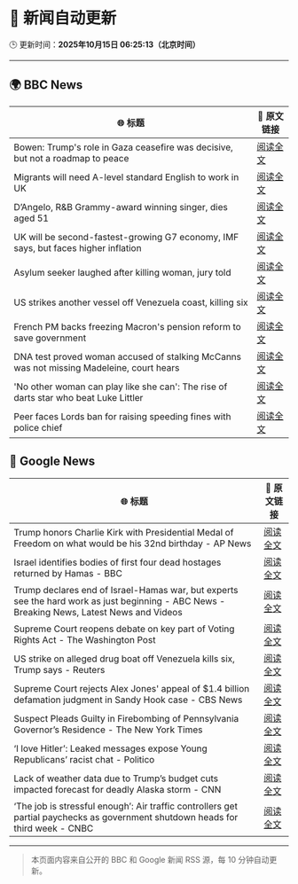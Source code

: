 # 🧠 新闻自动更新

🕒 更新时间：**2025年10月15日 06:25:13（北京时间）**

---

## 🌍 BBC News

| 🌐 标题 | 🔗 原文链接 |
|--------|-------------|
| Bowen: Trump's role in Gaza ceasefire was decisive, but not a roadmap to peace | [阅读全文](https://www.bbc.com/news/articles/ce86118q6ego?at_medium=RSS&at_campaign=rss) |
| Migrants will need A-level standard English to work in UK | [阅读全文](https://www.bbc.com/news/articles/c8679q0pe57o?at_medium=RSS&at_campaign=rss) |
| D’Angelo, R&B Grammy-award winning singer, dies aged 51 | [阅读全文](https://www.bbc.com/news/articles/cwynv40ly4vo?at_medium=RSS&at_campaign=rss) |
| UK will be second-fastest-growing G7 economy, IMF says, but faces higher inflation | [阅读全文](https://www.bbc.com/news/articles/cn092p27xn0o?at_medium=RSS&at_campaign=rss) |
| Asylum seeker laughed after killing woman, jury told | [阅读全文](https://www.bbc.com/news/articles/cwy902djzv2o?at_medium=RSS&at_campaign=rss) |
| US strikes another vessel off Venezuela coast, killing six | [阅读全文](https://www.bbc.com/news/articles/cg51625lmmgo?at_medium=RSS&at_campaign=rss) |
| French PM backs freezing Macron's pension reform to save government | [阅读全文](https://www.bbc.com/news/articles/crkldd02xg8o?at_medium=RSS&at_campaign=rss) |
| DNA test proved woman accused of stalking McCanns was not missing Madeleine, court hears | [阅读全文](https://www.bbc.com/news/articles/ckgk2g94ll0o?at_medium=RSS&at_campaign=rss) |
| 'No other woman can play like she can': The rise of darts star who beat Luke Littler | [阅读全文](https://www.bbc.com/sport/darts/articles/cy5qy49d04yo?at_medium=RSS&at_campaign=rss) |
| Peer faces Lords ban for raising speeding fines with police chief | [阅读全文](https://www.bbc.com/news/articles/c5y4558r5gko?at_medium=RSS&at_campaign=rss) |

## 📰 Google News

| 🌐 标题 | 🔗 原文链接 |
|--------|-------------|
| Trump honors Charlie Kirk with Presidential Medal of Freedom on what would be his 32nd birthday - AP News | [阅读全文](https://news.google.com/rss/articles/CBMipAFBVV95cUxPYjZVUi0xcld1ZUtQMWFYcjNKT0JLWExwSTJoV1hMTG02MlVMVXh4ZTYydTE2U01Kel9wOG5MWWt6NUNlX3pPbnJXUk51MjdCTWtKVndBak94aXY0SFNONm9QNHd1Zi1EOGNpeEUtRVZkVDRwa0hrSHpmbFdSTm1GSU1wN0lKTXk0Z18tMmNOc29MMVplNWVOMHl3VGJhTlhWZUJHWA?oc=5) |
| Israel identifies bodies of first four dead hostages returned by Hamas - BBC | [阅读全文](https://news.google.com/rss/articles/CBMiWkFVX3lxTE85SVE0YWFKMUxiTjJqZ2w4Q1BjZWV0UDBJbHU3MlZ2VkQySE9CalBkeXJPNUYtcUdISy00U0htZkE3MHRXcEgwbjNtTkU5dmQ3eDNPODFyUGRud9IBX0FVX3lxTFBzSC1NRUpHNW8wazJheGduQVZYOW9TMUMtOG9DaVpJbHBwajJXVHdVRHRnV3dfb2NSUk52eXlGSkpiUVlUWE1vVFRHS3F2SUxQTHhWc3lHb0RPLUxoR0ZR?oc=5) |
| Trump declares end of Israel-Hamas war, but experts see the hard work as just beginning - ABC News - Breaking News, Latest News and Videos | [阅读全文](https://news.google.com/rss/articles/CBMimAFBVV95cUxPNUI4REJtalp0c2RSWUhpblhsVE9iNUhURFdqRzF6N3JKUDRQYVNtaEhRMDNhUEZPZ3htaGpTbFRubkFua0JCOVNBcnlianhpVnB5cENsMVM3UUlESzdpa0g5Q2lqc2lybnF3cGwxVlM3eE5HOWdFQjRPTjRrTGg5cTBFWnY2VkZ6M0JxNFlRc0h3ZV9WdEFSQ9IBngFBVV95cUxNMllLeEpUVE1TVGNELUV4R1lhaFlXVlVwdWZLUmdZNi1CYVlZZnZIYTdVSmZCZWhLZGxTaFhiRk8zM3BOTHhPbkQ5UnBIMWNHSXNoUmJtaEVjeUJQNG4zXzF4OE9QaW1FUXFXWkx0NHBuMXlRbC15QVdtRzNVYmxmWDFpWXBuMGtENEdYbDJ5aEc4RWpWYlgwRUozcG1Vdw?oc=5) |
| Supreme Court reopens debate on key part of Voting Rights Act - The Washington Post | [阅读全文](https://news.google.com/rss/articles/CBMimwFBVV95cUxOZDU5dzRnRzBsRVJETlJkUnA0UmpfWWV4UlFJWmVYVy02SVVET2tMZzJ4eHp0WGxTUGdzRk9CUVFQMk5TRjl0cUM5VXM3WF9kTGdfUEFPUzlNSGNiekhyS0JjbG5aSTFDRHZZN1FMSXlUcXhZdGEwWVZUcHBwTUM5LW9JNks2WTRrQUIxdkJPb0F4OVRjbmZmUUxDSQ?oc=5) |
| US strike on alleged drug boat off Venezuela kills six, Trump says - Reuters | [阅读全文](https://news.google.com/rss/articles/CBMimgFBVV95cUxPREJvRjBTRVcxX3RiVUszbnFfdEI5dlVjczlOdzZwVEx3NnZlM1cwaDZrQ2dhWFl1cUMxcFdDLVk1ZTFoaDdpZjMtSUItaXBCMFJsM1ZWU0oxSFZraksxS0lfaWhTcXJwMmhzQnpCYVRsOVJPVkpjWi1VRVFZbEJRRzZ2MzE2T1R1OEVkMWFyTTNKMnpPY1UxUGNB?oc=5) |
| Supreme Court rejects Alex Jones' appeal of $1.4 billion defamation judgment in Sandy Hook case - CBS News | [阅读全文](https://news.google.com/rss/articles/CBMiggFBVV95cUxPS01CLXRSZ1ZacVloXy1seTV5S3JoamhXc1J3dUJhTDRiLVVnRWxLblpSWmdrYlVGVEloc0VMTmVtZnF6M29LekEzenJUYjl3bkJlZTlUYUNlWVNFbm5MTzlsOWhyekl6UjE4TXhwQ2JPOHFaUUViZG1GanFnT0c5Zjdn0gGHAUFVX3lxTE93enVtSWMxdlhUZ0pWaUg4SWJ4VXNfTzJ5UDNIalhFaTBlaEhzc096SHd4QmY3TG1jcXlsMy1Pc2owUjN0Z2Qzc3FxdU5scTM1QlN1ajJ5SU5EYkJ0RlRocWtWM3ExUUYtMDJvSjZmY0ZiTm80dENwZmkyNzZKd3F2OWJURTd1bw?oc=5) |
| Suspect Pleads Guilty in Firebombing of Pennsylvania Governor’s Residence - The New York Times | [阅读全文](https://news.google.com/rss/articles/CBMijAFBVV95cUxNY2l6cXB6Vk93WF9oMzZHVXpVOXBhampZaHFfTVFmMGRRdnFZNXFkNXZURGhDcXJpdmRjOFRiNVJOUUJyU0Rwd2pmem9LUkM1ZXN0N1JTRjFLOURnU2RkQTIxLVBfZjl3aEdfUDl5UlMxaXd4cUtfY244LU4zZDM0RWo1b1Z0NEV1NUViZQ?oc=5) |
| ‘I love Hitler’: Leaked messages expose Young Republicans’ racist chat - Politico | [阅读全文](https://news.google.com/rss/articles/CBMilgFBVV95cUxNYV9DUENBdlZlTkRERGJJMnpUdnhBaEcyTWdNTnBFTkVnZkdiQWhKV0lNRDU1dXg2dnh2c2ROMnNVbE1MWWI3U1VfbmlFa29QTXg4OEE1dU5lRENtMzl1LVh1RGlpYlRfMkRaZm5ITHZSclc3ZkZENVZ2cjJ2MUxGMzctalpFMzNtV1IydG5sci1IRzRmY0E?oc=5) |
| Lack of weather data due to Trump’s budget cuts impacted forecast for deadly Alaska storm - CNN | [阅读全文](https://news.google.com/rss/articles/CBMilgFBVV95cUxOVUVjMXhxQ1B5c1Iyd2UyLWZ1XzlJQ0RYbF9NN3JmZHZ3RFJGMklnYlJsTTN5aFZjNDU0cVFNWlNrUkVDOVhTWEV3ZTVvSktQVzY0M1NJeHdpdWFRX2w2QmZFUGN2MENKaGdDNzJNVmItWXZreEpNT2xGeDNyb1hpNkk5Q2gzZmdSbm9XNk1LdVlxcnIxLWc?oc=5) |
| ‘The job is stressful enough’: Air traffic controllers get partial paychecks as government shutdown heads for third week - CNBC | [阅读全文](https://news.google.com/rss/articles/CBMihwFBVV95cUxNdDVNUDlBaXpSZmpPOFhPX19rdWhac3lVbTZnb2N1OHJzSWJseURaRnlWU21mczE0ZWhrMUpycWNTb3VYbEFWSzNCR2F0b0dQSDl0Q0lGSEtvdnFtWGZNald5OGtpb1RxOEdKMEZ1ZV8xQ2k0Slg0ZHdkMjlRekFfUkZuWFBGRmPSAYwBQVVfeXFMTmE5LS1vUjlHVVpLSWpmbDdhU1UzWFRNQzVXeEx5Z3RzWXpwR0xzYlRudXhVUkp1YXQ5MUd4YUVzWkR0eGIwcmhOQy1lWVNPY3czR25qY1d2eEJodFhxZEJSN1lsVC1BUlFPb3NqTjFsYjB0ekpIYjNYMmkwaVBwYWhaQTFRTFdCcTRlUjg?oc=5) |

---
> 本页面内容来自公开的 BBC 和 Google 新闻 RSS 源，每 10 分钟自动更新。